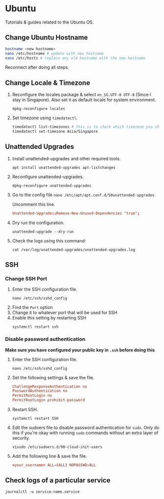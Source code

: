 # Ubuntu
Tutorials & guides related to the Ubuntu OS.

## Change Ubuntu Hostname
```bash
hostname <new hostname>
nano /etc/hostname # update with new hostname
nano /etc/hosts # replace any old hostname with the new hostname
```
Reconnect after doing all steps.

## Change Locale & Timezone
1. Reconfigure the locales package & select `en_SG.UTF-8 UTF-8` (Since I stay in Singapore). Also set it as default locale for system environment.
    ```
    dpkg-reconfigure locales
    ```
2. Set timezone using `timedatectl`.
    ```bash
    timedatectl list-timezones # this is to check which timezone you should change to
    timedatectl set-timezone Asia/Singapore
    ```
## Unattended Upgrades
1. Install unattended-upgrades and other required tools.
    ```
    apt install unattended-upgrades apt-listchanges
    ```
2. Reconfigure unattended-upgrades.
    ```
    dpkg-reconfigure unattended-upgrades
    ```
3. Go to the config file `nano /etc/apt/apt.conf.d/50unattended-upgrades`.

    Uncomment this line.
    ```conf
    Unattended-Upgrade::Remove-New-Unused-Dependencies "true";
    ```
4. Dry run the configuration.
    ```
    unattended-upgrade --dry-run
    ```
5. Check the logs using this command:
    ```
    cat /var/log/unattended-upgrades/unattended-upgrades.log
    ```

## SSH
### Change SSH Port
1. Enter the SSH configuration file.
    ```
    nano /etc/ssh/sshd_config
    ```
2. Find the `Port` option
3. Change it to whatever port that will be used for SSH
4. Enable this setting by restarting SSH
    ```
    systemctl restart ssh
    ```

### Disable password authentication
**Make sure you have configured your public key in `.ssh` before doing this**
1. Enter the SSH configuration file.
    ```
    nano /etc/ssh/sshd_config
    ```
2. Set the following settings & save the file.
    ```conf
    ChallengeResponseAuthentication no
    PasswordAuthentication no
    PermitRootLogin no
    PermitRootLogin prohibit-password
    ```
3. Restart SSH.
    ```
    systemctl restart SSH
    ```
4. Edit the sudoers file to disable password authentication for `sudo`. Only do this if you're okay with running `sudo` commands without an extra layer of security.
    ```
    visudo /etc/sudoers.d/90-cloud-init-users
    ```
5. Add the following line & save the file.
    ```conf
    <your_username> ALL=(ALL) NOPASSWD:ALL
    ```

## Check logs of a particular service
```
journalctl -u service-name.service
```
